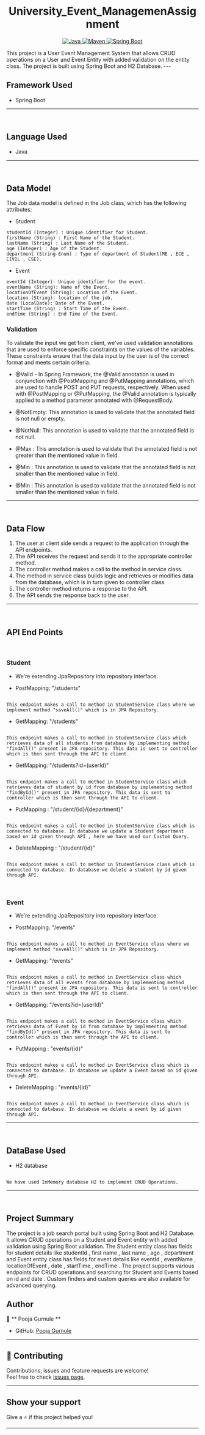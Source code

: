 <h1 align = "center"> University_Event_ManagemenAssignment </h1>
<p align="center">
<a href="Java url">
    <img alt="Java" src="https://img.shields.io/badge/Java->=8-darkblue.svg" />
</a>
<a href="Maven url" >
    <img alt="Maven" src="https://img.shields.io/badge/maven-3.0.5-brightgreen.svg" />
</a>
<a href="Spring Boot url" >
    <img alt="Spring Boot" src="https://img.shields.io/badge/Spring Boot-3.0.6-brightgreen.svg" />
</a>
</p>
This project is a User Event Management System that allows CRUD operations on a User and Event Entity with added validation on the entity class. The project is built using Spring Boot and H2 Database.
---

<br>

##  Framework Used
*  Spring Boot

---

<br>

##  Language Used
*   Java

---
<br>

##  Data Model
The Job data model is defined in the Job class, which has the following attributes:
*  Student

```
studentId (Integer) : Unique identifier for Student.
firstName (String) : First Name of the Student.
lastName (String) : Last Name of the Student.
age (Integer) : Age of the Student.
department (String-Enum) : Type of department of Student(ME , ECE , CIVIL , CSE).

```

* Event

```
eventId (Integer): Unique identifier for the event.
eventName (String): Name of the Event.
locationOfEvent (String): Location of the Event.
location (String): location of the job.
date (LocalDate): Date of the Event.
startTime (String) : Start Time of the Event.
endTime (String) : End Time of the Event.

```
###  Validation
To validate the input we get from client, we've used validation annotations that are used to enforce specific constraints on the values of the variables. These constraints ensure that the data input by the user is of the correct format and meets certain criteria.
* @Valid - In Spring Framework, the @Valid annotation is used in conjunction with @PostMapping and @PutMapping annotations, which are used to handle POST and PUT requests, respectively. When used with @PostMapping or @PutMapping, the @Valid annotation is typically applied to a method parameter annotated with @RequestBody.
* @NotEmpty: This annotation is used to validate that the annotated field is not null or empty. 
* @NotNull: This annotation is used to validate that the annotated field is not null.

* @Max : This annotation is used to validate that the annotated field is not greater than the mentioned value in field.

* @Min : This annotation is used to validate that the annotated field is not smaller than the mentioned value in field.
* @Min : This annotation is used to validate that the annotated field is not smaller than the mentioned value in field.

---

<br>

## Data Flow
1. The user at client side sends a request to the application through the API endpoints.
2. The API receives the request and sends it to the appropriate controller method.
3. The controller method makes a call to the method in service class.
4. The method in service class builds logic and retrieves or modifies data from the database, which is in turn given to controller class
5. The controller method returns a response to the API.
6. The API sends the response back to the user.
---
<br>

##  API End Points 

</br>

###  Student
-  We're extending JpaRepository into repository interface.
*  PostMapping: "/students"

```

This endpoint makes a call to method in StudentService class where we implement method "saveAll()" which is in JPA Repository.

```

*  GetMapping: "/students"

```

This endpoint makes a call to method in StudentService class which retrieves data of all students from database by implementing method "findAll()" present in JPA repository. This data is sent to controller which is then sent through the API to client.

```

* GetMapping: "/students?id=(userId)"

```

This endpoint makes a call to method in StudentService class which retrieves data of student by id from database by implementing method "findById()" present in JPA repository. This data is sent to controller which is then sent through the API to client.

```

*  PutMapping : "/student/{id}/{department}"

```

This endpoint makes a call to method in StudentService class which is connected to database. In database we update a Student department based on id given through API , here we have used our Custom Query.

```

*  DeleteMapping : "/student/{id}"

```

This endpoint makes a call to method in StudentService class which is connected to database. In database we delete a student by id given through API.

```

</br>

### Event

-  We're extending JpaRepository into repository interface.

* PostMapping: "/events"

```

This endpoint makes a call to method in EventService class where we implement method "saveAll()" which is in JPA Repository.

```

* GetMapping: "/events"

```

This endpoint makes a call to method in EventService class which retrieves data of all events from database by implementing method "findAll()" present in JPA repository. This data is sent to controller which is then sent through the API to client.

```

* GetMapping: "/events?id=(userId)"

```

This endpoint makes a call to method in EventService class which retrieves data of Event by id from database by implementing method "findById()" present in JPA repository. This data is sent to controller which is then sent through the API to client.

```

* PutMapping : "events/{id}"

```

This endpoint makes a call to method in EventService class which is connected to database. In database we update a Event based on id given through API.
```

* DeleteMapping : "events/{id}"

```

This endpoint makes a call to method in EventService class which is connected to database. In database we delete a event by id given through API.

```

---

<br>

## DataBase Used
* H2 database

```

We have used InMemory database H2 to implement CRUD Operations.

```

---

<br>

## Project Summary

The project is a job search portal built using Spring Boot and H2 Database. It allows CRUD operations on a Student and Event entity with added validation using Spring Boot 
validation. The Student entity class has fields for student details like studentId , first name , last name , age , department and 
Event entity class has fields for event details like eventId , eventName , locationOfEvent , date , startTime , endTime . The project supports various endpoints for CRUD operations and searching for Student and Events based on id and date . 
Custom finders and custom queries are also available for advanced querying.

## Author

👤 ** Pooja Gurnule **

* GitHub: [Pooja Gurnule](https://github.com/poojagurnule)

    
---

## 🤝 Contributing
Contributions, issues and feature requests are welcome!<br />Feel free to check [issues page]("url").
    
---
    
## Show your support
Give a ⭐️ if this project helped you!
    
---
    
